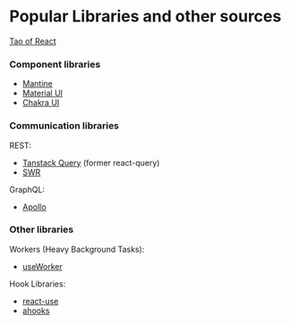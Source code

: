 # Popular Libraries and other sources

[Tao of React](https://alexkondov.com/tao-of-react/)

### Component libraries

-   [Mantine](https://mantine.dev/)
-   [Material UI](https://mui.com/material-ui/)
-   [Chakra UI](https://chakra-ui.com/)

### Communication libraries

REST:

-   [Tanstack Query](https://tanstack.com/query/v4/docs/react/overview) (former react-query)
-   [SWR](https://github.com/vercel/swr)

GraphQL:

-   [Apollo](https://www.apollographql.com/docs/react/)

### Other libraries

Workers (Heavy Background Tasks):

-   [useWorker](https://github.com/alewin/useWorker)

Hook Libraries:

-   [react-use](https://github.com/streamich/react-use)
-   [ahooks](https://ahooks.js.org/)
